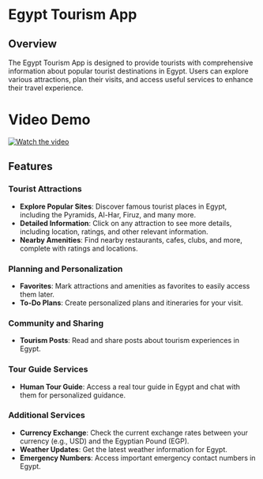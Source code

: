 # Egypt Tourism App

## Overview
The Egypt Tourism App is designed to provide tourists with comprehensive information about popular tourist destinations in Egypt. Users can explore various attractions, plan their visits, and access useful services to enhance their travel experience.

# Video Demo 
[![Watch the video]()](https://youtu.be/16ccz1zoijs)

## Features

### Tourist Attractions
- **Explore Popular Sites**: Discover famous tourist places in Egypt, including the Pyramids, Al-Har, Firuz, and many more.
- **Detailed Information**: Click on any attraction to see more details, including location, ratings, and other relevant information.
- **Nearby Amenities**: Find nearby restaurants, cafes, clubs, and more, complete with ratings and locations.

### Planning and Personalization
- **Favorites**: Mark attractions and amenities as favorites to easily access them later.
- **To-Do Plans**: Create personalized plans and itineraries for your visit.

### Community and Sharing
- **Tourism Posts**: Read and share posts about tourism experiences in Egypt.

### Tour Guide Services
- **Human Tour Guide**: Access a real tour guide in Egypt and chat with them for personalized guidance.

### Additional Services
- **Currency Exchange**: Check the current exchange rates between your currency (e.g., USD) and the Egyptian Pound (EGP).
- **Weather Updates**: Get the latest weather information for Egypt.
- **Emergency Numbers**: Access important emergency contact numbers in Egypt.
